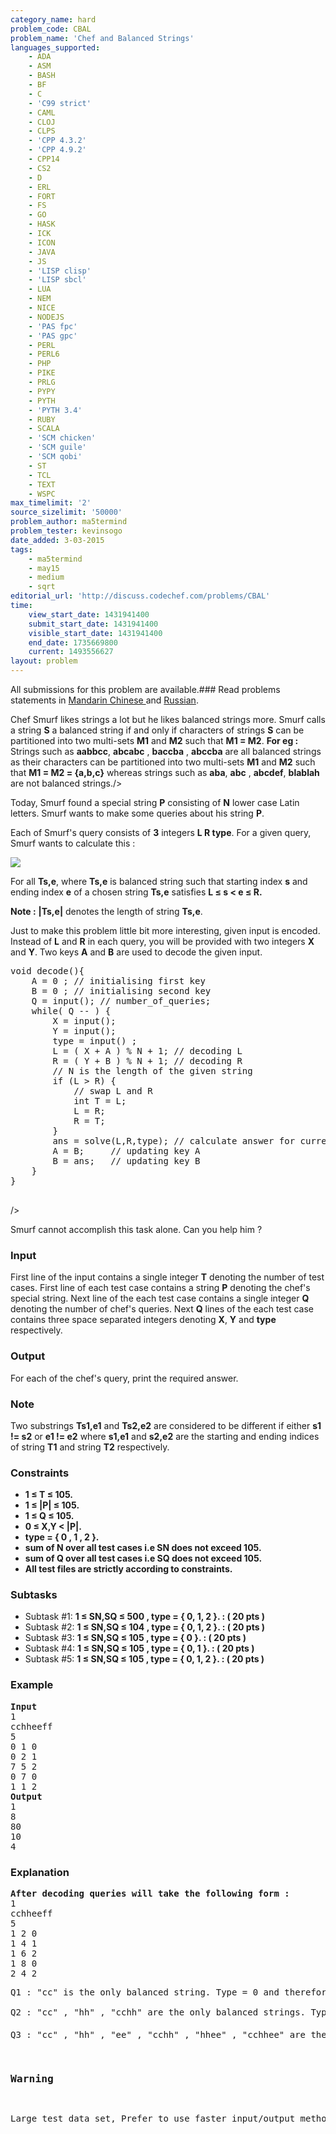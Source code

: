 ```yaml
---
category_name: hard
problem_code: CBAL
problem_name: 'Chef and Balanced Strings'
languages_supported:
    - ADA
    - ASM
    - BASH
    - BF
    - C
    - 'C99 strict'
    - CAML
    - CLOJ
    - CLPS
    - 'CPP 4.3.2'
    - 'CPP 4.9.2'
    - CPP14
    - CS2
    - D
    - ERL
    - FORT
    - FS
    - GO
    - HASK
    - ICK
    - ICON
    - JAVA
    - JS
    - 'LISP clisp'
    - 'LISP sbcl'
    - LUA
    - NEM
    - NICE
    - NODEJS
    - 'PAS fpc'
    - 'PAS gpc'
    - PERL
    - PERL6
    - PHP
    - PIKE
    - PRLG
    - PYPY
    - PYTH
    - 'PYTH 3.4'
    - RUBY
    - SCALA
    - 'SCM chicken'
    - 'SCM guile'
    - 'SCM qobi'
    - ST
    - TCL
    - TEXT
    - WSPC
max_timelimit: '2'
source_sizelimit: '50000'
problem_author: ma5termind
problem_tester: kevinsogo
date_added: 3-03-2015
tags:
    - ma5termind
    - may15
    - medium
    - sqrt
editorial_url: 'http://discuss.codechef.com/problems/CBAL'
time:
    view_start_date: 1431941400
    submit_start_date: 1431941400
    visible_start_date: 1431941400
    end_date: 1735669800
    current: 1493556627
layout: problem
---
```

All submissions for this problem are available.###  Read problems statements in [Mandarin Chinese ](http://www.codechef.com/download/translated/MAY15/mandarin/CBAL.pdf) and [Russian](http://www.codechef.com/download/translated/MAY15/russian/CBAL.pdf).

Chef Smurf likes strings a lot but he likes balanced strings more. Smurf calls a string **S** a balanced string if and only if characters of strings **S** can be partitioned into two multi-sets **M1** and **M2** such that **M1 = M2**.
**For eg :** Strings such as **aabbcc**, **abcabc** , **baccba** , **abccba** are all balanced strings as their characters can be partitioned into two multi-sets **M1** and **M2** such that **M1 = M2 = {a,b,c}**  whereas strings such as **aba**, **abc** , **abcdef**, **blablah** are not balanced strings./>

Today, Smurf found a special string **P** consisting of **N** lower case Latin letters. Smurf wants to make some queries about his string **P**.

Each of Smurf's query consists of **3** integers **L R type**. For a given query, Smurf wants to calculate this :

 ![](https://s3.amazonaws.com/codechef_shared/download/CBAL/4.png)

For all **Ts,e**, where **Ts,e** is balanced string such that starting index **s** and ending index **e** of a chosen string **Ts,e** satisfies **L ≤ s < e ≤ R.**

**Note :** **|Ts,e|** denotes the length of string **Ts,e**.

Just to make this problem little bit more interesting, given input is encoded. Instead of **L** and **R** in each query, you will be provided with two integers **X** and **Y**. Two keys **A** and **B** are used to decode the given input.


<pre>
void decode(){
    A = 0 ; // initialising first key 
    B = 0 ; // initialising second key 
    Q = input(); // number_of_queries;
    while( Q -- ) {
        X = input(); 
        Y = input();
        type = input() ;
        L = ( X + A ) % N + 1; // decoding L
        R = ( Y + B ) % N + 1; // decoding R
        // N is the length of the given string
        if (L > R) {
            // swap L and R
            int T = L;
            L = R;
            R = T;
        }  
        ans = solve(L,R,type); // calculate answer for current query
        A = B;     // updating key A 
        B = ans;   // updating key B 
    } 
}

</pre>


/>

Smurf cannot accomplish this task alone. Can you help him ?

### Input

First line of the input contains a single integer **T** denoting the number of test cases. First line of each test case contains a string **P** denoting the chef's special string. Next line of the each test case contains a single integer **Q** denoting the number of chef's queries. Next **Q** lines of the each test case contains three space separated integers denoting **X**, **Y** and **type** respectively.

### Output

For each of the chef's query, print the required answer.

### Note 

Two substrings **Ts1,e1** and **Ts2,e2** are considered to be different if either **s1 != s2** or **e1 != e2** where **s1,e1** and **s2,e2** are the starting and ending indices of string **T1** and string **T2** respectively.

### Constraints

- **1 ≤ T ≤ 105.**
- **1 ≤ |P| ≤ 105.**
- **1 ≤ Q ≤ 105.**
- **0 ≤ X,Y < |P|.**
- **type = { 0 , 1 , 2 }.**
- **sum of N over all test cases i.e SN does not exceed 105.**
- **sum of Q over all test cases i.e SQ does not exceed 105.**
- **All test files are strictly according to constraints.**

### Subtasks

- Subtask #1: **1 ≤ SN,SQ ≤ 500 , type = { 0, 1, 2 }. : ( 20 pts )**
- Subtask #2: **1 ≤ SN,SQ ≤ 104 , type = { 0, 1, 2 }. : ( 20 pts )**
- Subtask #3: **1 ≤ SN,SQ ≤ 105 , type = { 0 }. : ( 20 pts )**
- Subtask #4: **1 ≤ SN,SQ ≤ 105 , type = { 0, 1 }. : ( 20 pts )**
- Subtask #5: **1 ≤ SN,SQ ≤ 105 , type = { 0, 1, 2 }. : ( 20 pts )**

### Example

<pre>
<b>Input</b>
1
cchheeff
5
0 1 0
0 2 1
7 5 2
0 7 0
1 1 2
<b>Output</b>
1
8
80
10
4
</pre>
### Explanation

<pre>
<b>After decoding queries will take the following form : </b>
1
cchheeff
5
1 2 0
1 4 1
1 6 2
1 8 0
2 4 2
<p>Q1 : "cc" is the only balanced string. Type = 0 and therefore answer = 1.<br></br>Q2 : "cc" , "hh" , "cchh" are the only balanced strings. Type = 1 and therefore answer = 2 + 2 + 4 = 8.<br></br>Q3 : "cc" , "hh" , "ee" , "cchh" , "hhee" , "cchhee" are the only balanced strings. Type = 2 and therefore answer = 2<sup>2</sup> + 2<sup>2</sup> + 2<sup>2</sup> + 4<sup>2</sup> + 4<sup>2</sup> + 6<sup>2</sup>= 80./>/></p>
<h3>Warning</h3>
<p>Large test data set, Prefer to use faster input/output methods .</p>
</pre>